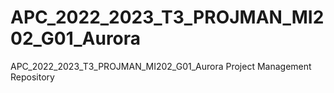# APC_2022_2023_T3_PROJMAN_MI202_G01_Aurora
APC_2022_2023_T3_PROJMAN_MI202_G01_Aurora Project Management Repository
